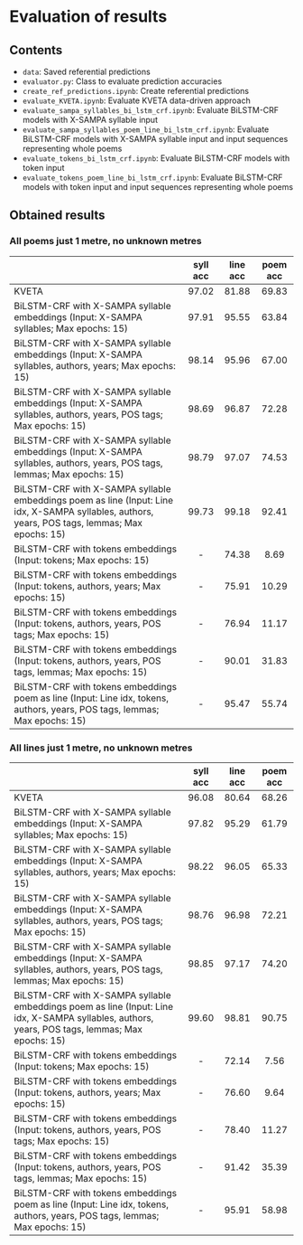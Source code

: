 # Evaluation of results
## Contents
- `data`: Saved referential predictions
- `evaluator.py`: Class to evaluate prediction accuracies
- `create_ref_predictions.ipynb`: Create referential predictions
- `evaluate_KVETA.ipynb`: Evaluate KVETA data-driven approach
- `evaluate_sampa_syllables_bi_lstm_crf.ipynb`: Evaluate BiLSTM-CRF models with X-SAMPA syllable input
- `evaluate_sampa_syllables_poem_line_bi_lstm_crf.ipynb`: Evaluate BiLSTM-CRF models with X-SAMPA syllable input and input sequences representing whole poems
- `evaluate_tokens_bi_lstm_crf.ipynb`: Evaluate BiLSTM-CRF models with token input
- `evaluate_tokens_poem_line_bi_lstm_crf.ipynb`: Evaluate BiLSTM-CRF models with token input and input sequences representing whole poems

## Obtained results
### All poems just 1 metre, no unknown metres

|                                                                                                                                                 | syll acc | line acc | poem acc |
|-------------------------------------------------------------------------------------------------------------------------------------------------|:--------:|:--------:|:--------:|
| KVETA                                                                                                                                           |  97.02   |  81.88   |  69.83   |
| BiLSTM-CRF with X-SAMPA syllable embeddings (Input: X-SAMPA syllables; Max epochs: 15)                                                          |  97.91   |  95.55   |  63.84   |
| BiLSTM-CRF with X-SAMPA syllable embeddings (Input: X-SAMPA syllables, authors, years; Max epochs: 15)                                          |  98.14   |  95.96   |  67.00   |
| BiLSTM-CRF with X-SAMPA syllable embeddings (Input: X-SAMPA syllables, authors, years, POS tags; Max epochs: 15)                                |  98.69   |  96.87   |  72.28   |
| BiLSTM-CRF with X-SAMPA syllable embeddings (Input: X-SAMPA syllables, authors, years, POS tags, lemmas; Max epochs: 15)                        |  98.79   |  97.07   |  74.53   |
| BiLSTM-CRF with X-SAMPA syllable embeddings poem as line (Input: Line idx, X-SAMPA syllables, authors, years, POS tags, lemmas; Max epochs: 15) |  99.73   |  99.18   |  92.41   |
| BiLSTM-CRF with tokens embeddings (Input: tokens; Max epochs: 15)                                                                               |    -     |  74.38   |   8.69   |
| BiLSTM-CRF with tokens embeddings (Input: tokens, authors, years; Max epochs: 15)                                                               |    -     |  75.91   |  10.29   |
| BiLSTM-CRF with tokens embeddings (Input: tokens, authors, years, POS tags; Max epochs: 15)                                                     |    -     |  76.94   |  11.17   |
| BiLSTM-CRF with tokens embeddings (Input: tokens, authors, years, POS tags, lemmas; Max epochs: 15)                                             |    -     |  90.01   |  31.83   |
| BiLSTM-CRF with tokens embeddings poem as line (Input: Line idx, tokens, authors, years, POS tags, lemmas; Max epochs: 15)                      |    -     |  95.47   |  55.74   |

### All lines just 1 metre, no unknown metres

|                                                                                                                                                            | syll acc | line acc | poem acc |
|------------------------------------------------------------------------------------------------------------------------------------------------------------|:--------:|:--------:|:--------:|
| KVETA                                                                                                                                                      |  96.08   |  80.64   |  68.26   |
| BiLSTM-CRF with X-SAMPA syllable embeddings (Input: X-SAMPA syllables; Max epochs: 15)                                                                     |  97.82   |  95.29   |  61.79   |
| BiLSTM-CRF with X-SAMPA syllable embeddings (Input: X-SAMPA syllables, authors, years; Max epochs: 15)                                                     |  98.22   |  96.05   |  65.33   |
| BiLSTM-CRF with X-SAMPA syllable embeddings (Input: X-SAMPA syllables, authors, years, POS tags; Max epochs: 15)                                           |  98.76   |  96.98   |  72.21   |
| BiLSTM-CRF with X-SAMPA syllable embeddings (Input: X-SAMPA syllables, authors, years, POS tags, lemmas; Max epochs: 15)                                   |  98.85   |  97.17   |  74.20   |
| BiLSTM-CRF with X-SAMPA syllable embeddings poem as line (Input: Line idx, X-SAMPA syllables, authors, years, POS tags, lemmas; Max epochs: 15)            |  99.60   |  98.81   |  90.75   |
| BiLSTM-CRF with tokens embeddings (Input: tokens; Max epochs: 15)                                                                                          |    -     |  72.14   |   7.56   |
| BiLSTM-CRF with tokens embeddings (Input: tokens, authors, years; Max epochs: 15)                                                                          |    -     |  76.60   |   9.64   |
| BiLSTM-CRF with tokens embeddings (Input: tokens, authors, years, POS tags; Max epochs: 15)                                                                |    -     |  78.40   |  11.27   |
| BiLSTM-CRF with tokens embeddings (Input: tokens, authors, years, POS tags, lemmas; Max epochs: 15)                                                        |    -     |  91.42   |  35.39   |
| BiLSTM-CRF with tokens embeddings poem as line (Input: Line idx, tokens, authors, years, POS tags, lemmas; Max epochs: 15)                                 |    -     |  95.91   |  58.98   |